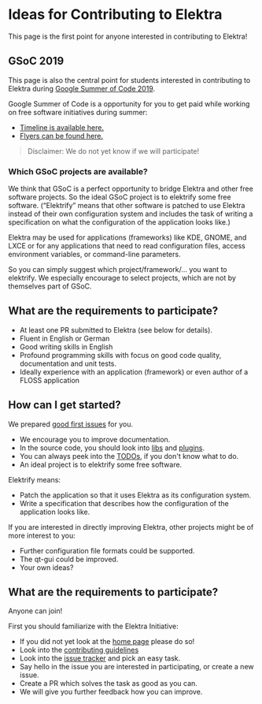 # Ideas for Contributing to Elektra

This page is the first point for anyone interested in contributing to Elektra!


## GSoC 2019

This page is also the central point for students interested in contributing to Elektra during
[Google Summer of Code 2019](https://summerofcode.withgoogle.com).

Google Summer of Code is a opportunity for you to get paid while working on free software
initiatives during summer:

- [Timeline is available here.](https://developers.google.com/open-source/gsoc/timeline)
- [Flyers can be found here.](https://developers.google.com/open-source/gsoc/resources/media)

> Disclaimer: We do not yet know if we will participate!

### Which GSoC projects are available?

We think that GSoC is a perfect opportunity to bridge Elektra and other free
software projects. So the ideal GSoC project is to elektrify some free software.
(“Elektrify” means that other software is patched to use Elektra instead of their
 own configuration system and includes the task of writing a specification on what
 the configuration of the application looks like.)

Elektra may be used for applications (frameworks) like KDE, GNOME,
and LXCE or for any applications that need to read configuration files,
access environment variables, or command-line parameters.

So you can simply suggest which project/framework/... you want to elektrify.
We especially encourage to select projects, which are not by themselves part of GSoC.

## What are the requirements to participate?

- At least one PR submitted to Elektra (see below for details).
- Fluent in English or German
- Good writing skills in English
- Profound programming skills with focus on good code quality, documentation and unit tests.
- Ideally experience with an application (framework) or even author of a FLOSS application





## How can I get started?

We prepared
[good first issues](https://github.com/ElektraInitiative/libelektra/issues?q=is%3Aissue+is%3Aopen+label%3A%22good+first+issue%22)
for you.

- We encourage you to improve documentation.
- In the source code, you should look into [libs](/src/libs/) and [plugins](/src/plugins/).
- You can always peek into the [TODOs](/doc/todo), if you don't know what to do.
- An ideal project is to elektrify some free software.

Elektrify means:

- Patch the application so that it uses Elektra as its configuration system.
- Write a specification that describes how the configuration of the application
  looks like.

If you are interested in directly improving Elektra, other projects might be of
more interest to you:

- Further configuration file formats could be supported.
- The qt-gui could be improved.
- Your own ideas?


## What are the requirements to participate?

Anyone can join!

First you should familiarize with the Elektra Initiative:

- If you did not yet look at the [home page](https://www.libelektra.org/) please do so!
- Look into the [contributing guidelines](/.github/CONTRIBUTING.md)
- Look into the [issue tracker](https://issues.libelektra.org/) and pick an easy task.
- Say hello in the issue you are interested in participating, or create a new issue.
- Create a PR which solves the task as good as you can.
- We will give you further feedback how you can improve.

